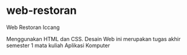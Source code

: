 # web-restoran
Web Restoran Iccang

Menggunakan HTML dan CSS.
Desain Web ini merupakan tugas akhir semester 1 mata kuliah Aplikasi Komputer
